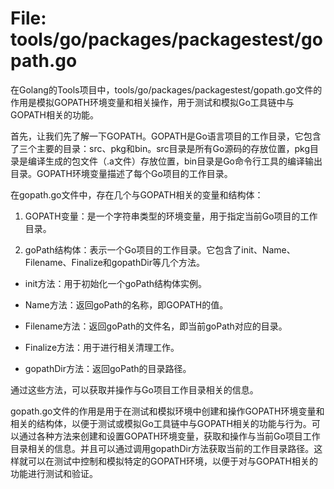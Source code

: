 # File: tools/go/packages/packagestest/gopath.go

在Golang的Tools项目中，tools/go/packages/packagestest/gopath.go文件的作用是模拟GOPATH环境变量和相关操作，用于测试和模拟Go工具链中与GOPATH相关的功能。

首先，让我们先了解一下GOPATH。GOPATH是Go语言项目的工作目录，它包含了三个主要的目录：src、pkg和bin。src目录是所有Go源码的存放位置，pkg目录是编译生成的包文件（.a文件）存放位置，bin目录是Go命令行工具的编译输出目录。GOPATH环境变量描述了每个Go项目的工作目录。

在gopath.go文件中，存在几个与GOPATH相关的变量和结构体：

1. GOPATH变量：是一个字符串类型的环境变量，用于指定当前Go项目的工作目录。

2. goPath结构体：表示一个Go项目的工作目录。它包含了init、Name、Filename、Finalize和gopathDir等几个方法。

- init方法：用于初始化一个goPath结构体实例。

- Name方法：返回goPath的名称，即GOPATH的值。

- Filename方法：返回goPath的文件名，即当前goPath对应的目录。

- Finalize方法：用于进行相关清理工作。

- gopathDir方法：返回goPath的目录路径。

通过这些方法，可以获取并操作与Go项目工作目录相关的信息。

gopath.go文件的作用是用于在测试和模拟环境中创建和操作GOPATH环境变量和相关的结构体，以便于测试或模拟Go工具链中与GOPATH相关的功能与行为。可以通过各种方法来创建和设置GOPATH环境变量，获取和操作与当前Go项目工作目录相关的信息。并且可以通过调用gopathDir方法获取当前的工作目录路径。这样就可以在测试中控制和模拟特定的GOPATH环境，以便于对与GOPATH相关的功能进行测试和验证。


